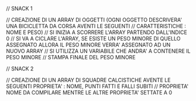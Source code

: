 // SNACK 1 

// CREAZIONE DI UN ARRAY DI OGGETTI (OGNI OGGETTO DESCRIVERA' UNA BICICLETTA DA CORSA AVENTI LE SEGUENTI 
// CARATTERISTICHE : NOME E PESO)
// SI INIZIA A SCORRERE L'ARRAY PARTENDO DALL'INDICE 0
// SI VA A CICLARE L'ARRAY, SE ESISTE UN PESO MINORE DI QUELLO ASSEGNATO ALLORA IL PESO MINORE VERRA' ASSEGNATO AD UN NUOVO ARRAY 
// SI UTILIZZA UN VARIABILE CHE ANDRA' A CONTENERE IL PESO MINORE 
// STAMPA FINALE DEL PESO MINORE 

// SNACK 2 

// CREAZIONE DI UN ARRAY DI SQUADRE CALCISTICHE AVENTE LE SEGUENTI PROPRIETA' : NOME, PUNTI FATTI E FALLI SUBITI
// PROPRIETA' NOME DA COMPILARE MENTRE LE ALTRE PROPRIETA' SETTATE A 0